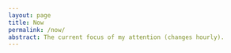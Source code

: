 ```yaml
---
layout: page
title: Now
permalink: /now/
abstract: The current focus of my attention (changes hourly).
---
```

